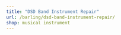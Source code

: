 ```yaml
---
title: "DSD Band Instrument Repair"
url: /barling/dsd-band-instrument-repair/
shop: musical instrument
---
```

